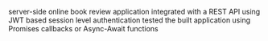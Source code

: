 server-side online book review application
integrated with a REST API using JWT based session level authentication
tested the built application using Promises callbacks or Async-Await functions
